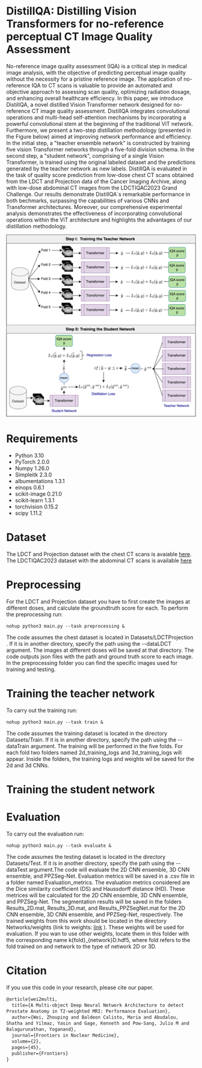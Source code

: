 # DistilIQA: Distilling Vision Transformers for no-reference perceptual CT Image Quality Assessment

No-reference image quality assessment (IQA) is a critical step in medical image analysis, with the objective of predicting perceptual image quality without the necessity for a pristine reference image. The application of no-reference IQA to CT scans is valuable to provide an automated and objective approach to assessing scan quality, optimizing radiation dosage, and enhancing overall healthcare efficiency. In this paper, we introduce DistilIQA, a novel distilled Vision Transformer network designed for no-reference CT image quality assessment. DistilIQA integrates convolutional operations and multi-head self-attention mechanisms by incorporating a powerful convolutional stem at the beginning of the traditional ViT network. Furthermore, we present a two-step  distillation methodology (presented in the Figure below) aimed at improving network performance and efficiency. In the initial step, a "teacher ensemble network" is constructed by training five vision Transformer networks through a five-fold division schema. In the second step, a "student network", comprising of a single Vision Transformer, is trained using the original labeled dataset and the predictions generated by the teacher network as new labels. DistilIQA is evaluated in the task of quality score prediction from low-dose chest CT scans obtained from the LDCT and Projection data of the Cancer Imaging Archive, along with low-dose abdominal CT images from the LDCTIQAC2023 Grand Challenge. Our results demonstrate DistilIQA`s remarkable performance in both bechmarks, surpassing the capabilities of various CNNs and Transformer architectures. Moreover, our comprehensive experimental analysis demonstrates the effectiveness of incorporating convolutional operations within the ViT architecture and highlights the advantages of our distillation methodology.  

![alt text](https://github.com/mariabaldeon/DistilIQA/blob/main/Images/Framework.jpg)

# Requirements
* Python 3.10
* PyTorch 2.0.0 
* Numpy 1.26.0
* Simpleitk 2.3.0
* albumentations 1.3.1
* einops 0.6.1
* scikit-image 0.21.0
* scikit-learn 1.3.1
* torchvision 0.15.2
* scipy 1.11.2

# Dataset
The LDCT and Projection dataset with the chest CT scans is avaiable [here](https://wiki.cancerimagingarchive.net/pages/viewpage.action?pageId=52758026). The LDCTIQAC2023 dataset with the abdominal CT scans is available [here](https://ldctiqac2023.grand-challenge.org/)

# Preprocessing
For the LDCT and Projection dataset you have to first create the images at different doses, and calculate the groundtruth score for each. To perform the preprocessing run: 
```
nohup python3 main.py --task preprocessing & 
```
The code assumes the chest dataset is located in Datasets/LDCTProjection . If it is in another directory, specify the path using the --dataLDCT argument. The images at different doses will be saved at that directory. The code outputs json files with the path and ground truth score to each image. In the preprocessing folder you can find the specific images used for training and testing.
# Training the teacher network 
To carry out the training run: 
```
nohup python3 main.py --task train & 
```
The code assumes the training dataset is located in the directory Datasets/Train. If it is in another directory, specify the path using the --dataTrain argument. The training will be performed in the five folds. For each fold two folders named 2d_training_logs and 3d_training_logs will appear. Inside the folders, the training logs and weights wil be saved for the 2d and 3d CNNs. 

# Training the student network 

# Evaluation
To carry out the evaluation run: 
```
nohup python3 main.py --task evaluate & 
```
The code assumes the testing dataset is located in the directory Datasets/Test. If it is in another directory, specify the path using the --dataTest argument.The code will evaluate the 2D CNN ensemble, 3D CNN ensemble, and PPZSeg-Net. Evaluation metrics will be saved in a .csv file in a folder named Evaluation_metrics. The evaluation  metrics considered are the Dice similarity coefficient (DS) and Haussdorff distance (HD). These metrices will be calculated for the 2D CNN ensemble, 3D CNN ensemble, and PPZSeg-Net. The segmentation results will be saved in the folders Results_2D.mat, Results_3D.mat, and Results_PPZSegNet.mat for the 2D CNN ensemble, 3D CNN ensemble, and PPZSeg-Net, respectively. The trained weights from this work should be located in the directory Networks/weights (link to weights: [link](https://drive.google.com/drive/folders/1wW_aBqUAe9g6eQCN9de1ILyDLg0dGPb0?usp=share_link) ). These weights will  be used for evaluation. If you wan to use other weights, locate them in this folder with the corresponding name k{fold}_{network}D.hdf5, where fold refers to the fold trained on and network to the type of network 2D or 3D.  

# Citation
If you use this code in your research, please cite our paper.
```
@article{wei2multi,
  title={A Multi-object Deep Neural Network Architecture to detect Prostate Anatomy in T2-weighted MRI: Performance Evaluation},
  author={Wei, Zhouping and Baldeon Calisto, Maria and Abudalou, Shatha and Yilmaz, Yasin and Gage, Kenneth and Pow-Sang, Julio M and Balagurunathan, Yoganand},
  journal={Frontiers in Nuclear Medicine},
  volume={2},
  pages={45},
  publisher={Frontiers}
}
```
